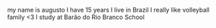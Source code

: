 my name is augusto
I have 15 years
I live in Brazil
I really like volleyball
family <3
I study at Barão do Rio Branco School
